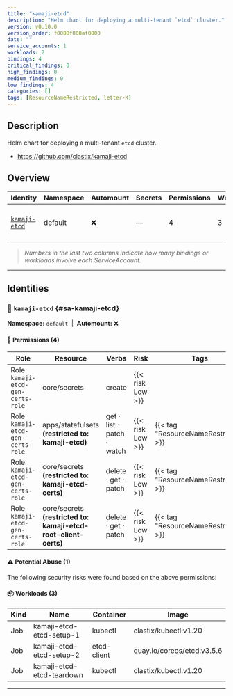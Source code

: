 ```yaml
---
title: "kamaji-etcd"
description: "Helm chart for deploying a multi-tenant `etcd` cluster."
version: v0.10.0
version_order: f0000f000af0000
date: ""
service_accounts: 1
workloads: 2
bindings: 4
critical_findings: 0
high_findings: 0
medium_findings: 0
low_findings: 4
categories: []
tags: [ResourceNameRestricted, letter-K]
---
```


## Description

Helm chart for deploying a multi-tenant `etcd` cluster.

- https://github.com/clastix/kamaji-etcd

## Overview

| Identity                         | Namespace | Automount | Secrets | Permissions | Workloads | Risk               |
| -------------------------------- | --------- | --------- | ------- | ----------- | --------- | ------------------ |
| [`kamaji-etcd`](#sa-kamaji-etcd) | default   | ❌        | —       | 4           | 3         | {{< risk "Low" >}} |

> _Numbers in the last two columns indicate how many bindings or workloads involve each ServiceAccount._

---

## Identities

### 🤖 `kamaji-etcd` {#sa-kamaji-etcd}

**Namespace:** `default`  |  **Automount:** ❌

#### 🔑 Permissions (4)

| Role                              | Resource                                                        | Verbs                      | Risk             | Tags                                 |
| --------------------------------- | --------------------------------------------------------------- | -------------------------- | ---------------- | ------------------------------------ |
| Role `kamaji-etcd-gen-certs-role` | core/secrets                                                    | create                     | {{< risk Low >}} |                                      |
| Role `kamaji-etcd-gen-certs-role` | apps/statefulsets **(restricted to: kamaji-etcd)**              | get · list · patch · watch | {{< risk Low >}} | {{< tag "ResourceNameRestricted" >}} |
| Role `kamaji-etcd-gen-certs-role` | core/secrets **(restricted to: kamaji-etcd-certs)**             | delete · get · patch       | {{< risk Low >}} | {{< tag "ResourceNameRestricted" >}} |
| Role `kamaji-etcd-gen-certs-role` | core/secrets **(restricted to: kamaji-etcd-root-client-certs)** | delete · get · patch       | {{< risk Low >}} | {{< tag "ResourceNameRestricted" >}} |

#### ⚠️ Potential Abuse (1)

The following security risks were found based on the above permissions:

#### 📦 Workloads (3)

| Kind | Name                      | Container   | Image                      |
| ---- | ------------------------- | ----------- | -------------------------- |
| Job  | kamaji-etcd-etcd-setup-1  | kubectl     | clastix/kubectl:v1.20      |
| Job  | kamaji-etcd-etcd-setup-2  | etcd-client | quay.io/coreos/etcd:v3.5.6 |
| Job  | kamaji-etcd-etcd-teardown | kubectl     | clastix/kubectl:v1.20      |

---
